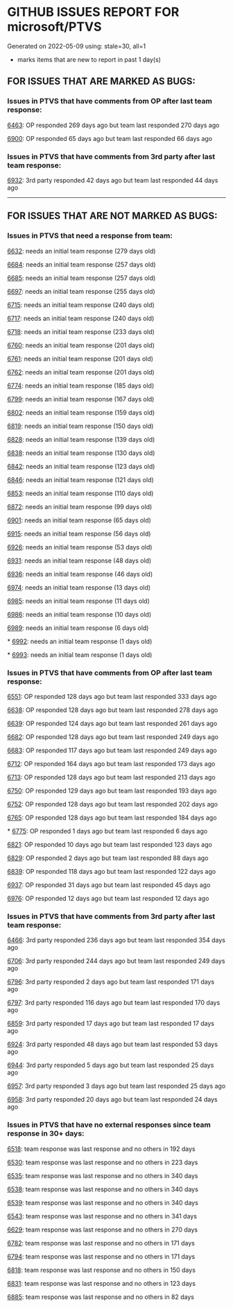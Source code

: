 
# GITHUB ISSUES REPORT FOR microsoft/PTVS


Generated on 2022-05-09 using: stale=30, all=1


* marks items that are new to report in past 1 day(s)


## FOR ISSUES THAT ARE MARKED AS BUGS:


### Issues in PTVS that have comments from OP after last team response:


  [6463](https://github.com/microsoft/PTVS/issues/6463 "Debugger is not attached after several hangs in internal python module"): OP responded 269 days ago but team last responded 270 days ago

  [6900](https://github.com/microsoft/PTVS/issues/6900 "Python 3.10 fails to hit breakpoints when &quot;Native Code Debugging&quot; is enabled."): OP responded 65 days ago but team last responded 66 days ago

### Issues in PTVS that have comments from 3rd party after last team response:


  [6932](https://github.com/microsoft/PTVS/issues/6932 "Failed to hit the breakpoint when attach a running python.exe."): 3rd party responded 42 days ago but team last responded 44 days ago

---

## FOR ISSUES THAT ARE NOT MARKED AS BUGS:


### Issues in PTVS that need a response from team:


  [6632](https://github.com/microsoft/PTVS/issues/6632 "Publish Now in project properties should auto save first"): needs an initial team response (279 days old)

  [6684](https://github.com/microsoft/PTVS/issues/6684 "VS will restart with System.AccessViolationException."): needs an initial team response (257 days old)

  [6685](https://github.com/microsoft/PTVS/issues/6685 "Failed to Run Tests and Debug Test from Solution Explorer window."): needs an initial team response (257 days old)

  [6697](https://github.com/microsoft/PTVS/issues/6697 "After adding the file as a link first, the file will not be added to the project."): needs an initial team response (255 days old)

  [6715](https://github.com/microsoft/PTVS/issues/6715 "An error message &quot;This project &quot;PythonApplication3&quot; has a reference to a missing Conda environment &quot;env3&quot;&quot; always pops up when restart the VS."): needs an initial team response (240 days old)

  [6717](https://github.com/microsoft/PTVS/issues/6717 "Missing package check doesn't understand flask requirements"): needs an initial team response (240 days old)

  [6718](https://github.com/microsoft/PTVS/issues/6718 "Set as current option should be checked and disabled when project uses default"): needs an initial team response (233 days old)

  [6760](https://github.com/microsoft/PTVS/issues/6760 "Evaluates all the expressions in interactive windows ignore the Completion Mode setting."): needs an initial team response (201 days old)

  [6761](https://github.com/microsoft/PTVS/issues/6761 "It can not auto-detect but let you customize all parameters when add custom environment which install from Microsoft Store."): needs an initial team response (201 days old)

  [6762](https://github.com/microsoft/PTVS/issues/6762 "Unchecked &quot;Parameter information&quot; still has signature help."): needs an initial team response (201 days old)

  [6774](https://github.com/microsoft/PTVS/issues/6774 "The Python installed from Microsoft Store couldn't view installed packages when first use the environment."): needs an initial team response (185 days old)

  [6799](https://github.com/microsoft/PTVS/issues/6799 "Python configuration hard coded into MSBuild config for CPython extension projects "): needs an initial team response (167 days old)

  [6802](https://github.com/microsoft/PTVS/issues/6802 "Python 3.9 is not in the list of language version."): needs an initial team response (159 days old)

  [6819](https://github.com/microsoft/PTVS/issues/6819 "Unexpected error when adding python environment"): needs an initial team response (150 days old)

  [6828](https://github.com/microsoft/PTVS/issues/6828 "The &quot;Add new item&quot; windows jumped out again after add new item in Django project."): needs an initial team response (139 days old)

  [6838](https://github.com/microsoft/PTVS/issues/6838 "Unable to Create DjangoWebProject after following Configuration Read Me for setting up SuperUser: devenv.exe project issue tracker says:>"): needs an initial team response (130 days old)

  [6842](https://github.com/microsoft/PTVS/issues/6842 "Django functions in context menu can only be used once"): needs an initial team response (123 days old)

  [6846](https://github.com/microsoft/PTVS/issues/6846 "The VS is no response after choose &quot;I will install them myself&quot; when create Blank Django Web Project."): needs an initial team response (121 days old)

  [6853](https://github.com/microsoft/PTVS/issues/6853 "Unable to install suggested module when using IPython interactive mode."): needs an initial team response (110 days old)

  [6872](https://github.com/microsoft/PTVS/issues/6872 "Cannot use Cookiecutter to load template."): needs an initial team response (99 days old)

  [6901](https://github.com/microsoft/PTVS/issues/6901 "Live Share: A warning appears when joining a shared window via VS."): needs an initial team response (65 days old)

  [6915](https://github.com/microsoft/PTVS/issues/6915 "Can't hide navigation bar vs22"): needs an initial team response (56 days old)

  [6926](https://github.com/microsoft/PTVS/issues/6926 "No Longer Able to Set Python Editor for different file extensions in VS2022"): needs an initial team response (53 days old)

  [6931](https://github.com/microsoft/PTVS/issues/6931 "(from visualstudio-docs repo) &quot;Call the DLL from Python&quot; example not working"): needs an initial team response (48 days old)

  [6936](https://github.com/microsoft/PTVS/issues/6936 "Skip tests after clicking “Analyze Code Coverage”."): needs an initial team response (46 days old)

  [6974](https://github.com/microsoft/PTVS/issues/6974 "No IntelliSense when import folder under the workspace."): needs an initial team response (13 days old)

  [6985](https://github.com/microsoft/PTVS/issues/6985 "Missing options in editing Fonts and colors"): needs an initial team response (11 days old)

  [6986](https://github.com/microsoft/PTVS/issues/6986 "Embedded Python 3.10 interpreters not detected by debugger"): needs an initial team response (10 days old)

  [6989](https://github.com/microsoft/PTVS/issues/6989 "Building a Python env crashes the program."): needs an initial team response (6 days old)

\* [6992](https://github.com/microsoft/PTVS/issues/6992 "Live Share: The shared window will crash during join in the server."): needs an initial team response (1 days old)

\* [6993](https://github.com/microsoft/PTVS/issues/6993 "Unexpected error pops up in the console when attach a running python.exe"): needs an initial team response (1 days old)

### Issues in PTVS that have comments from OP after last team response:


  [6551](https://github.com/microsoft/PTVS/issues/6551 "Navigation bar is not working"): OP responded 128 days ago but team last responded 333 days ago

  [6638](https://github.com/microsoft/PTVS/issues/6638 "Refactor rename incorrect when the referenced method is defined in another project. "): OP responded 128 days ago but team last responded 278 days ago

  [6639](https://github.com/microsoft/PTVS/issues/6639 " IntelliSense does not work when changed SearchPath in PythonSettings.json file in open folder."): OP responded 124 days ago but team last responded 261 days ago

  [6682](https://github.com/microsoft/PTVS/issues/6682 "Cannot use IPython interactive mode on python3.9"): OP responded 128 days ago but team last responded 249 days ago

  [6683](https://github.com/microsoft/PTVS/issues/6683 "After deleting and re-creating, conda env will not appear in the list."): OP responded 117 days ago but team last responded 249 days ago

  [6712](https://github.com/microsoft/PTVS/issues/6712 "The option &quot;Python/Native Debugging&quot; is missing."): OP responded 164 days ago but team last responded 173 days ago

  [6713](https://github.com/microsoft/PTVS/issues/6713 "reportMissingModuleSource: Even if the module is successfully installed, a warning will still be displayed in the output."): OP responded 128 days ago but team last responded 213 days ago

  [6750](https://github.com/microsoft/PTVS/issues/6750 "An error pops up when run &quot;Django Check, Django Migrate, Django Create Superuser...&quot;. "): OP responded 129 days ago but team last responded 193 days ago

  [6752](https://github.com/microsoft/PTVS/issues/6752 "An error message &quot;Invalid path mode '\' in: No newline at end of file&quot; pops up when for formatting document."): OP responded 128 days ago but team last responded 202 days ago

  [6765](https://github.com/microsoft/PTVS/issues/6765 "Live Share: Cannot enter the sharing window through the browser, and a warning appears when opened through VS."): OP responded 128 days ago but team last responded 184 days ago

\* [6775](https://github.com/microsoft/PTVS/issues/6775 "Profiling: Error prompted , Python install from Microsoft Store."): OP responded 1 days ago but team last responded 6 days ago

  [6821](https://github.com/microsoft/PTVS/issues/6821 "The new Python debugger in version 2022 won't stop with Flask routes"): OP responded 10 days ago but team last responded 123 days ago

  [6829](https://github.com/microsoft/PTVS/issues/6829 "IntelliSense which is modified manually does not work after restart the VS."): OP responded 2 days ago but team last responded 88 days ago

  [6839](https://github.com/microsoft/PTVS/issues/6839 "The type information displayed wrong for sys.exc_info with the latest typeshed"): OP responded 118 days ago but team last responded 122 days ago

  [6937](https://github.com/microsoft/PTVS/issues/6937 "An error &quot;Cannot access a disposed object...&quot; pops up when save Python Project File."): OP responded 31 days ago but team last responded 45 days ago

  [6976](https://github.com/microsoft/PTVS/issues/6976 "An error pops up after clicking Add environment."): OP responded 12 days ago but team last responded 12 days ago

### Issues in PTVS that have comments from 3rd party after last team response:


  [6466](https://github.com/microsoft/PTVS/issues/6466 " IronPython WPF Application project is missing on build 15.9.35 and 16.4.21."): 3rd party responded 236 days ago but team last responded 354 days ago

  [6706](https://github.com/microsoft/PTVS/issues/6706 "Need python fstring support. It's not rendering correctly"): 3rd party responded 244 days ago but team last responded 249 days ago

  [6796](https://github.com/microsoft/PTVS/issues/6796 "Breakpoints in tests can't be hit"): 3rd party responded 2 days ago but team last responded 171 days ago

  [6797](https://github.com/microsoft/PTVS/issues/6797 "VS2022 no longer allows mapping file extensions to the Python editor"): 3rd party responded 116 days ago but team last responded 170 days ago

  [6859](https://github.com/microsoft/PTVS/issues/6859 "VS 2022 with a python project starts Node.exe using one CPU core"): 3rd party responded 17 days ago but team last responded 17 days ago

  [6924](https://github.com/microsoft/PTVS/issues/6924 "can not debug both python and C code"): 3rd party responded 48 days ago but team last responded 53 days ago

  [6944](https://github.com/microsoft/PTVS/issues/6944 "Visual Studio 2022 crashes when i try to open &quot;manage python packages&quot;"): 3rd party responded 5 days ago but team last responded 25 days ago

  [6957](https://github.com/microsoft/PTVS/issues/6957 "When I try to use Environment Menu python for both 2022 and 2019, visual studio crashes"): 3rd party responded 3 days ago but team last responded 25 days ago

  [6958](https://github.com/microsoft/PTVS/issues/6958 "No IntelliSense when import module under the solution."): 3rd party responded 20 days ago but team last responded 24 days ago

### Issues in PTVS that have no external responses since team response in 30+ days:


  [6518](https://github.com/microsoft/PTVS/issues/6518 "Variables in the Autos window/Locals view are missing with attach"): team response was last response and no others in 192 days

  [6530](https://github.com/microsoft/PTVS/issues/6530 "Some functions are missing in Dev17."): team response was last response and no others in 223 days

  [6535](https://github.com/microsoft/PTVS/issues/6535 "There is no warning message before running the project even though the project contains error."): team response was last response and no others in 340 days

  [6538](https://github.com/microsoft/PTVS/issues/6538 "No static analysis suggestions in Interactive window."): team response was last response and no others in 340 days

  [6539](https://github.com/microsoft/PTVS/issues/6539 "Module changes in interactive window are not working"): team response was last response and no others in 340 days

  [6543](https://github.com/microsoft/PTVS/issues/6543 "No variables in Auto window when debug."): team response was last response and no others in 341 days

  [6629](https://github.com/microsoft/PTVS/issues/6629 "Django completions in html file does not work."): team response was last response and no others in 270 days

  [6782](https://github.com/microsoft/PTVS/issues/6782 "Syntax Highlighting for 'in', 'not in', and 'is' appears to be missing"): team response was last response and no others in 171 days

  [6794](https://github.com/microsoft/PTVS/issues/6794 "Live Share: The error &quot;'intelliCodeCppPackage' package did not load correctly&quot; pops up when join live share Session."): team response was last response and no others in 171 days

  [6818](https://github.com/microsoft/PTVS/issues/6818 "Unexpected error dialog in Python debugger"): team response was last response and no others in 150 days

  [6831](https://github.com/microsoft/PTVS/issues/6831 "Even though the &quot;Ignore system-wide PYTHONPATH variable&quot; option is checked, it will become unchecked after restart the VS."): team response was last response and no others in 123 days

  [6885](https://github.com/microsoft/PTVS/issues/6885 "Visual Studio 2022 intellisense autocomplete erroneous deletions"): team response was last response and no others in 82 days
